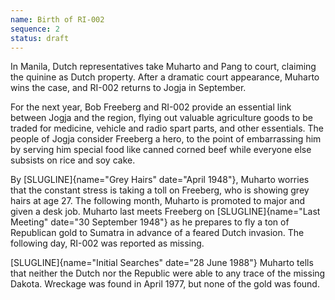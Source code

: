 ```yaml
---
name: Birth of RI-002 
sequence: 2
status: draft
---
```




In Manila, Dutch representatives take Muharto and Pang to court, claiming the quinine as Dutch property. After a dramatic court appearance, Muharto wins the case, and RI-002 returns to Jogja in September. 

For the next year, Bob Freeberg and RI-002 provide an essential link between Jogja and the region, flying out valuable agriculture goods to be traded for medicine, vehicle and radio spart parts, and other essentials. The people of Jogja consider Freeberg a hero, to the point of embarrassing him by serving him special food like canned corned beef while everyone else subsists on rice and soy cake.  

By [SLUGLINE]{name="Grey Hairs" date="April 1948"}, Muharto worries that the constant stress is taking a toll on Freeberg, who is showing grey hairs at age 27. The following month, Muharto is promoted to major and given a desk job. Muharto last meets Freeberg on [SLUGLINE]{name="Last Meeting" date="30 September 1948"}  as he prepares to fly a ton of Republican gold to Sumatra in advance of a feared Dutch invasion. The following day, RI-002 was reported as missing. 

[SLUGLINE]{name="Initial Searches" date="28 June 1988"} Muharto tells that neither the Dutch nor the Republic were able to any trace of the missing Dakota. Wreckage was found in April 1977, but none of the gold was found. 


